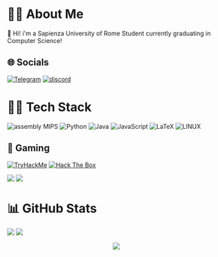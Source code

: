 # 🧑‍🎓 About Me

📃 Hi! i'm a Sapienza University of Rome Student currently graduating in Computer Science!
## 🌐 Socials

[![Telegram](https://img.shields.io/badge/Telegram-2CA5E0?style=for-the-badge&logo=telegram&logoColor=white)](https://t.me/FedVlogger)
[![discord](https://img.shields.io/badge/Discord-7289DA?style=for-the-badge&logo=discord&logoColor=white)](https://discordapp.com/users/315821724639821829)

# 🧑‍💻 Tech Stack

![assembly MIPS](https://img.shields.io/badge/assembly-MIPS-%23000000.svg?style=for-the-badge&logoColor=white)
![Python](https://img.shields.io/badge/python-3670A0?style=for-the-badge&logo=python&logoColor=ffdd54)
![Java](https://img.shields.io/badge/java-%23ED8B00.svg?style=for-the-badge&logo=java&logoColor=white)
![JavaScript](https://img.shields.io/badge/javascript-%23323330.svg?style=for-the-badge&logo=javascript&logoColor=%23F7DF1E) 
![LaTeX](https://img.shields.io/badge/latex-%23008080.svg?style=for-the-badge&logo=latex&logoColor=white)
![LINUX](https://img.shields.io/badge/Linux-FCC624?style=for-the-badge&logo=linux&logoColor=black)


## 🚩 Gaming

[![TryHackMe](https://img.shields.io/badge/TryHackMe-212C42.svg?style=for-the-badge&logo=TryHackMe&logoColor=white)](https://tryhackme.com/p/FedVlogger)
[![Hack The Box](https://img.shields.io/badge/HackTheBox-111927?style=for-the-badge&logo=Hack%20The%20Box&logoColor=9FEF00)](https://app.hackthebox.com/profile/357948)

![](https://tryhackme-badges.s3.amazonaws.com/FedVlogger.png)
![](https://www.hackthebox.eu/badge/image/357948)

# 📊 GitHub Stats

![](https://github-readme-stats.vercel.app/api?username=FedVlogger17&theme=dark&hide_border=true&include_all_commits=false&count_private=false)
![](https://github-readme-stats.vercel.app/api/top-langs/?username=FedVlogger17&theme=dark&hide_border=true&include_all_commits=false&count_private=false&layout=compact)

<div align="center">


  ![](https://github-readme-streak-stats.herokuapp.com/?user=FedVlogger17&theme=dark&hide_border=true)

</div>
